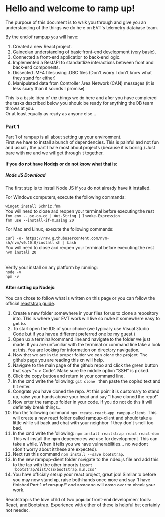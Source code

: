 # Hello and welcome to ramp up!

The purpose of this document is to walk you through and give you an understanding of the things we do here on EVT's telemetry database team.

By the end of rampup you will have:
1. Created a new React project.
2. Gained an understanding of basic front-end development (very basic).
3. Connected a front-end application to back-end logic.
4. Implemented a RestAPI to standardize interactions between front and back-end components.
5. Dissected .MF4 files using .DBC files (Don't worry I don't know what they stand for either)
6. Manipulated data from Controller Area Network (CAN) messages (it is less scary than it sounds I promise)

This is a basic idea of the things we do here and after you have completed the tasks described below you should be ready for anything the DB team throws at you.<br>
Or at least equally as ready as anyone else...<br>

### Part 1

Part 1 of rampup is all about setting up your environment.<br>
First we have to install a bunch of dependencies. This is painful and not fun and usually the part I hate most about projects (because it is boring.) Just bare with me and we will get through it together.

#### If you do not have Nodejs or do not know what that is:

##### Node JS Download
The first step is to install Node JS if you do not already have it installed.<br>

For Windows computers, execute the following commands:

`winget install Schniz.fnm`<br>
You will need to close and reopen your terminal before executing the rest<br>
`fnm env --use-on-cd | Out-String | Invoke-Expression`<br>
`fnm use --install-if-missing 20`<br>

For Mac and Linux, execute the following commands:

`curl -o- https://raw.githubusercontent.com/nvm-sh/nvm/v0.40.0/install.sh | bash`<br>
You will need to close and reopen your terminal before executing the rest<br>
`nvm install 20`<br>
<br>
<br>
Verify your install on any platform by running:<br>
`node -v`<br>
`npm -v`<br>

#### After setting up Nodejs: 

You can chose to follow what is written on this page or you can follow the official [reactstrap guide](https://reactstrap.github.io/?path=/story/home-installation--page). <br>

1. Create a new folder somewhere in your files for us to clone a repository into. This is where your EVT work will live so make it somewhere easy to get to.
2. To start open the IDE of your choice (we typically use Visual Studio Code but if you have a different preferred one be my guest.)
3. Open up a terminal/command line and navigate to the folder we just made. If you are unfamiliar with the terminal or command line take a look at [this.](https://www.freecodecamp.org/news/command-line-commands-cli-tutorial/) You are looking for information on directory navigation.
4. Now that we are in the proper folder we can clone the project. The github page you are reading this on will help.
5. Navigate to the main page of the github repo and click the green button that says "< > Code". Make sure the middle option "SSH" is picked.
6. Click the copy button and return to your command line.
7. In the cmd write the following: `git clone ` then paste the copied text and hit enter.
8. Congrats you have cloned the repo. At this point it is customary to stand up, raise your hands above your head and say "I have cloned the repo!"
10. Now enter the rampup folder in your code. If you do not do this it will definitely break things...
11. Run the following command `npx create-react-app rampup-client`. This will create a new react folder called rampup-client and should take a little while sit back and chat with your neighbor if they don't smell too bad.
12. In the cmd write the following: `npm install reactstrap react react-dom` This will install the npm depenencies we use for development. This can take a while. When it tells you we have vulnerabilities... no we dont (don't worry about it these are expected).
13. Next run this command `npm install --save bootstrap`.
14. In the new rampup-client folder navigate to the index.js file and add this to the top with the other imports `import 'bootstrap/dist/css/bootstrap.min.css'`
15. You have officialy set up your react project, great job! Similar to before you may now stand up, raise both hands once more and say "I have finished Part 1 of rampup!" and someone will come over to check your work.

Reactstrap is the love child of two popular front-end development tools: React, and Bootstrap. Experience with either of these is helpful but certainly not needed.




